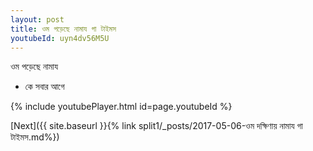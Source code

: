 ```yaml
---
layout: post
title: ওম পড়েছে নামায গা টাইমস
youtubeId: uyn4dv56M5U
---
```

 
 
 ওম পড়েছে নামায  
 
 -  কে সবার আগে 
 
  
 
  
 
 
 
 
 
 


{% include youtubePlayer.html id=page.youtubeId %}
 
[Next]({{ site.baseurl }}{% link  split1/_posts/2017-05-06-ওম দক্ষিণায় নামায গা টাইমস.md%})
 
